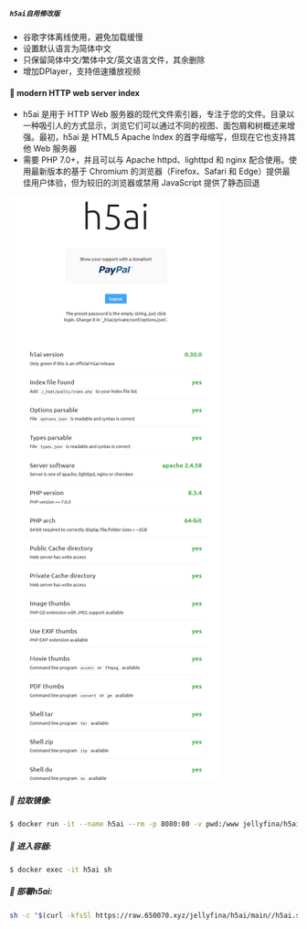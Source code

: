 ##### `h5ai自用修改版`
- 谷歌字体离线使用，避免加载缓慢
- 设置默认语言为简体中文
- 只保留简体中文/繁体中文/英文语言文件，其余删除
- 增加DPlayer，支持倍速播放视频
#### 🚩 modern HTTP web server index
- h5ai 是用于 HTTP Web 服务器的现代文件索引器，专注于您的文件。目录以一种吸引人的方式显示，浏览它们可以通过不同的视图、面包屑和树概述来增强。最初，h5ai 是 HTML5 Apache Index 的首字母缩写，但现在它也支持其他 Web 服务器
- 需要 PHP 7.0+，并且可以与 Apache httpd、lighttpd 和 nginx 配合使用。使用最新版本的基于 Chromium 的浏览器（Firefox、Safari 和 Edge）提供最佳用户体验，但为较旧的浏览器或禁用 JavaScript 提供了静态回退

![h5ai](image/h5ai.png)

##### 🚩 拉取镜像:
```sh
$ docker run -it --name h5ai --rm -p 8080:80 -v pwd:/www jellyfina/h5ai
```
##### 🚩 进入容器:
```sh
$ docker exec -it h5ai sh
```
##### 🚩 部署h5ai:
```sh
sh -c "$(curl -kfsSl https://raw.650070.xyz/jellyfina/h5ai/main//h5ai.sh)"
```
